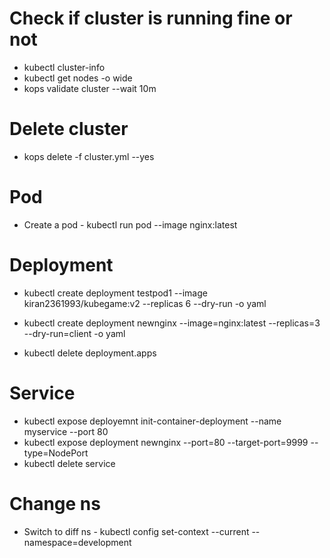 
# Check if cluster is running fine or not

- kubectl cluster-info
- kubectl get nodes -o wide
- kops validate cluster --wait 10m


# Delete cluster

- kops delete -f cluster.yml  --yes


# Pod

- Create a pod - kubectl run pod --image nginx:latest
# Deployment

- kubectl create deployment testpod1 --image kiran2361993/kubegame:v2 --replicas 6 --dry-run -o yaml
- kubectl create deployment newnginx --image=nginx:latest --replicas=3 --dry-run=client -o yaml

- kubectl delete deployment.apps <deployment-name>


# Service

- kubectl expose deployemnt init-container-deployment --name myservice --port 80
- kubectl expose deployment newnginx --port=80 --target-port=9999 --type=NodePort
- kubectl delete service <service-name>

# Change ns

- Switch to diff ns - kubectl config set-context --current --namespace=development